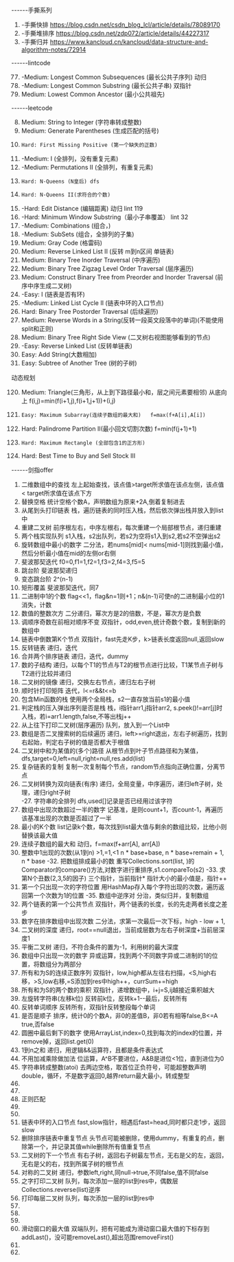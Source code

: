 ------手撕系列

1. -手撕快排   https://blog.csdn.net/csdn_blog_lcl/article/details/78089170
2. -手撕堆排序 https://blog.csdn.net/zdp072/article/details/44227317
3. -手撕归并   https://www.kancloud.cn/kancloud/data-structure-and-algorithm-notes/72914



------lintcode

77.  -Medium: Longest Common Subsequences (最长公共子序列)	  动归
79.  -Medium: Longest Common Substring (最长公共子串)  双指针
88.   Medium: Lowest Common Ancestor (最小公共祖先)

------leetcode

8. 	  Medium: String to Integer (字符串转成整数)
22.   Medium: Generate Parentheses (生成匹配的括号)
41.     Hard: First Missing Positive (第一个缺失的正数)
46.  -Medium: I  (全排列，没有重复元素)
47.  -Medium: Permutations II (全排列，有重复元素)   
51.     Hard: N-Queens (N皇后) dfs
52.     Hard: N-Queens II(求符合的个数)
72.    -Hard: Edit Distance (编辑距离)  动归  lint 119
76.    -Hard: Minimum Window Substring（最小子串覆盖） lint 32
77.  -Medium: Combinations  (组合，)
78.  -Medium: SubSets  (组合，全排列的子集)
89.   Medium: Gray Code (格雷码) 
92.   Medium: Reverse Linked List II (反转 m到n区间 单链表)
94.   Medium: Binary Tree Inorder Traversal (中序遍历)
103.  Medium: Binary Tree Zigzag Level Order Traversal (层序遍历)
105.  Medium: Construct Binary Tree from Preorder and Inorder Traversal (前序中序生成二叉树)
141.   -Easy: I (链表是否有环)
142. -Medium: Linked List Cycle II (链表中环的入口节点) 
145.    Hard: Binary Tree Postorder Traversal (后续遍历)
151.  Medium: Reverse Words in a String(反转一段英文段落中的单词)(不能使用split和正则)
199.  Medium: Binary Tree Right Side View (二叉树右视图能够看到的节点)
206.   -Easy: Reverse Linked List (反转单链表)
415.    Easy: Add String(大数相加)
572.    Easy: Subtree of Another Tree (树的子树)

动态规划

120.  Medium: Triangle(三角形，从上到下路径最小和，层之间元素要相邻) 从底向上 f(i,j)=min(f(i+1,j),f(i+1,j+1))+(i,j)
53.     Easy: Maximum Subarray(连续子数组的最大和)	f=max(f+A[i],A[i])
132.    Hard: Palindrome Partition II(最小回文切割次数) f=min(f(j+1)+1)
85.     Hard: Maximum Rectangle (全部包含1的正方形)
123.    Hard: Best Time to Buy and Sell Stock III 

------剑指offer

1.  二维数组中的查找				左上起始查找，该点值>target所求值在该点左侧，该点值< target所求值在该点下方
2.  替换空格						统计空格个数A，声明数组为原来+2A,倒着复制进去			
3.  从尾到头打印链表				栈，遍历链表的同时压入栈，然后依次弹出栈并放入到list中
4.  重建二叉树					前序根左右，中序左根右，每次重建一个局部根节点，递归重建
5.  两个栈实现队列				s1入栈，s2出队列，若s2为空将s1入到s2,若s2不空弹出s2
6.  旋转数组中最小的数字			二分法，若nums[mid]< nums[mid-1]则找到最小值，然后分析最小值在mid的左侧or右侧
7.  斐波那契迭代					f0=0,f1=1,f2=1,f3=2,f4=3,f5=5
8.  跳台阶						斐波那契递归
9.  变态跳台阶					2^(n-1)
10. 矩形覆盖						斐波那契迭代，同7
11. 二进制中1的个数				flag<<1，flag&n=1则+1；n&(n-1)可使n的二进制最小位的1消失，计数
12. 数值的整数次方				二分递归，幂次方是2的倍数，不是，幂次方是负数
13. 调顺序奇数在前相对顺序不变    双指针，odd,even,统计奇数个数，复制到新的数组中 
14. 链表中倒数第K个节点			双指针，fast先走K步，k>链表长度返回null,返回slow
15. 反转链表 					递归，迭代
16. 合并两个排序链表 				递归，迭代，dummy
17. 数的子结构					递归，以每个T1的节点与T2的根节点进行比较，T1某节点子树与T2进行比较并递归
18. 二叉树的镜像					递归，交换左右节点，递归左右子树
19. 顺时针打印矩阵				迭代，l<=r&&t<=b
20. 包含Min函数的栈				使用两个全局栈，s2一直存放当前s1的最小值
21. 判定栈的压入弹出序列是否是栈	栈，i指针arr1,j指针arr2,	s.peek()!=arr[j]时入栈，若i=arr1.length,false,不等出栈j++
22. 从上往下打印二叉树(层序遍历)	队列，放入到一个List中
23. 数组是否二叉搜索树的后续遍历  	递归，left>=right退出，左右子树遍历，找到右起始，判定右子树的值是否都大于根值
24. 二叉树中和为某值的(多个)路径  从根节点到叶子节点路径和为某值，dfs,target=0,left=null,right=null,res.add(list)
25. 复杂链表的复制				复制一次复制每个节点，random节点指向正确位置，分离节点
26. 二叉树转换为双向链表(有序)		递归，全局变量，中序遍历，递归left子树，处理，递归right子树			
-27. 字符串的全排列				dfs,used[]记录是否已经用过该字符
28. 数组中出现次数超过一半的数字	记基准，是则count+1，否count-1，再遍历该基准出现的次数是否超过了一半
29. 最小的K个数					list记录k个数，每次找到list最大值与剩余的数组比较，比他小则替换该最大值
30. 连续子数组的最大和			动归，f=max(f+arr[A], arr[A])
31. 整数中1出现的次数(从1到n)		>1,=1,<1 n * base+base, n * base+remain + 1, n * base
-32. 把数组排成最小的数			重写Collections.sort(list, )的Comparator的compare()方法,对数字进行重排序,s1.compareTo(s2)
-33. 求第N个丑数(2,3,5的因子)		三个指针，当前指针* 指针大小的最小值是，指针++
34. 第一个只出现一次的字符位置		用HashMap存入每个字符出现的次数，遍历返回第一个次数为1的位置
-35. 数组中逆序对					分治，类似归并，复制数组
36. 两个链表的第一个公共节点		双指针，两个链表的长度，长的先走两者长度之差步
37. 数字在排序数组中出现次数		二分法，求第一次最后一次下标，high - low + 1,
38. 二叉树的深度					递归，root==null退出，当前成层数为左右子树深度+当前层深度1
39. 平衡二叉树					递归，不符合条件的置为-1，利用树的最大深度
40. 数组中只出现一次的数字		异或运算，找到两个不同数字异或二进制的1的位置，将数组分为两部分
41. 所有和为S的连续正数序列		双指针，low,high都从左往右扫描，<S,high右移，>S,low右移,=S添加到res中high++，currSum+=high
42. 所有和为S的两个数的乘积		双指针，递增数组中，i+j=S,ij越接近乘积越大
43. 左旋转字符串(左移k位)			反转前k位，反转k+1--最后，反转所有			
44. 反转单词顺序					反转所有，双指针反转整段每个单词
45. 是否是顺子					排序，统计0的个数A，非0的差值B，非0若有相等false,B<=A true,否false
46. 圆圈中最后剩下的数字			使用ArrayList,index=0,找到每次的index的位置，并remove掉，返回list.get(0)
47. 1到n之和						递归，用逻辑&&运算符，且都是条件表达式
48. 不用加减乘除做加法			位运算，A^B不要进位，A&B是进位<1位，直到进位为0
49. 字符串转成整数(atoi) 			去两边空格，取首位正负符号，可能超整数声明double，循环，不是数字返回0,越界return最大最小，转成整型
50.
51.
52. 正则匹配
53.
54.
55. 链表中环的入口节点			fast,slow指针，相遇后fast=head,同时都只走1步，返回slow
56. 删除排序链表中重复节点		头节点可能被删除，使用dummy，有重复的点，删除第一个，并记录其值while删除所有值重复节点
57. 二叉树的下一个节点			有右子树，返回右子树最左节点，无右是父的左，返回，无右是父的右，找到所属子树的根节点
58. 对称的二叉树					递归，参数left,right,同null->true,不同false,值不同false
59. 之字打印二叉树				队列，每次添加一层的list到res中，偶数层Collections.reverse(list)逆序
60. 打印每层二叉树 				队列，每次添加一层的list到res中
61.
62.
63.
64. 滑动窗口的最大值				双端队列，把有可能成为滑动窗口最大值的下标存到addLast()，没可能removeLast(),超出范围removeFirst()
65.
66. 